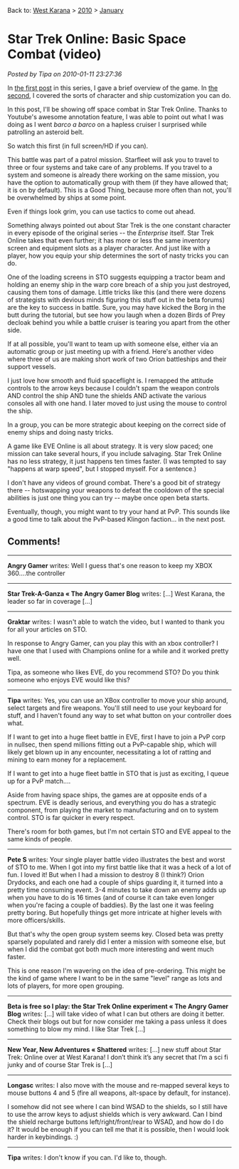 Back to: [West Karana](/posts/westkarana.md) > [2010](/posts/2010/westkarana.md) > [January](./westkarana.md)
# Star Trek Online: Basic Space Combat (video)

*Posted by Tipa on 2010-01-11 23:27:36*

In [the first post](../../../index.php/2010/01/11/star-trek-online-a-first-look/) in this series, I gave a brief overview of the game. In [the second](../../../index.php/2010/01/12/star-trek-online-character-and-ship-creation/), I covered the sorts of character and ship customization you can do.

In this post, I'll be showing off space combat in Star Trek Online. Thanks to Youtube's awesome annotation feature, I was able to point out what I was doing as I went *barco a barco* on a hapless cruiser I surprised while patrolling an asteroid belt.

So watch this first (in full screen/HD if you can).

This battle was part of a patrol mission. Starfleet will ask you to travel to three or four systems and take care of any problems. If you travel to a system and someone is already there working on the same mission, you have the option to automatically group with them (if they have allowed that; it is on by default). This is a Good Thing, because more often than not, you'll be overwhelmed by ships at some point.

Even if things look grim, you can use tactics to come out ahead.

Something always pointed out about Star Trek is the one constant character in every episode of the original series -- the *Enterprise* itself. Star Trek Online takes that even further; it has more or less the same inventory screen and equipment slots as a player character. And just like with a player, how you equip your ship determines the sort of nasty tricks you can do.

One of the loading screens in STO suggests equipping a tractor beam and holding an enemy ship in the warp core breach of a ship you just destroyed, causing them tons of damage. Little tricks like this (and there were dozens of strategists with devious minds figuring this stuff out in the beta forums) are the key to success in battle. Sure, you may have kicked the Borg in the butt during the tutorial, but see how you laugh when a dozen Birds of Prey decloak behind you while a battle cruiser is tearing you apart from the other side.

If at all possible, you'll want to team up with someone else, either via an automatic group or just meeting up with a friend. Here's another video where three of us are making short work of two Orion battleships and their support vessels.

I just love how smooth and fluid spaceflight is. I remapped the attitude controls to the arrow keys because I couldn't spam the weapon controls AND control the ship AND tune the shields AND activate the various consoles all with one hand. I later moved to just using the mouse to control the ship.

In a group, you can be more strategic about keeping on the correct side of enemy ships and doing nasty tricks.

A game like EVE Online is all about strategy. It is very slow paced; one mission can take several hours, if you include salvaging. Star Trek Online has no less strategy, it just happens ten times faster. (I was tempted to say "happens at warp speed", but I stopped myself. For a sentence.)

I don't have any videos of ground combat. There's a good bit of strategy there -- hotswapping your weapons to defeat the cooldown of the special abilities is just one thing you can try -- maybe once open beta starts.

Eventually, though, you might want to try your hand at PvP. This sounds like a good time to talk about the PvP-based Klingon faction... in the next post.



## Comments!

---

**Angry Gamer** writes: Well I guess that's one reason to keep my XBOX 360....the controller

---

**Star Trek-A-Ganza &laquo; The Angry Gamer Blog** writes: [...] West Karana, the leader so far in coverage [...]

---

**Graktar** writes: I wasn't able to watch the video, but I wanted to thank you for all your articles on STO. 

In response to Angry Gamer, can you play this with an xbox controller? I have one that I used with Champions online for a while and it worked pretty well. 

Tipa, as someone who likes EVE, do you recommend STO? Do you think someone who enjoys EVE would like this?

---

**Tipa** writes: Yes, you can use an XBox controller to move your ship around, select targets and fire weapons. You'll still need to use your keyboard for stuff, and I haven't found any way to set what button on your controller does what.

If I want to get into a huge fleet battle in EVE, first I have to join a PvP corp in nullsec, then spend millions fitting out a PvP-capable ship, which will likely get blown up in any encounter, necessitating a lot of ratting and mining to earn money for a replacement.

If I want to get into a huge fleet battle in STO that is just as exciting, I queue up for a PvP match....

Aside from having space ships, the games are at opposite ends of a spectrum. EVE is deadly serious, and everything you do has a strategic component, from playing the market to manufacturing and on to system control. STO is far quicker in every respect.

There's room for both games, but I'm not certain STO and EVE appeal to the same kinds of people.

---

**Pete S** writes: Your single player battle video illustrates the best and worst of STO to me. When I got into my first battle like that it was a heck of a lot of fun. I loved it! But when I had a mission to destroy 8 (I think?) Orion Drydocks, and each one had a couple of ships guarding it, it turned into a pretty time consuming event. 3-4 minutes to take down an enemy adds up when you have to do is 16 times (and of course it can take even longer when you're facing a couple of baddies). By the last one it was feeling pretty boring. But hopefully things get more intricate at higher levels with more officers/skills.

But that's why the open group system seems key. Closed beta was pretty sparsely populated and rarely did I enter a mission with someone else, but when I did the combat got both much more interesting and went much faster. 

This is one reason I'm wavering on the idea of pre-ordering. This might be the kind of game where I want to be in the same "level" range as lots and lots of players, for more open grouping.

---

**Beta is free so I play: the Star Trek Online experiment &laquo; The Angry Gamer Blog** writes: [...] will take video of what I can but others are doing it better. Check their blogs out but for now consider me taking a pass unless it does something to blow my mind. I like Star Trek [...]

---

**New Year, New Adventures &laquo; Shattered** writes: [...] new stuff about Star Trek: Online over at West Karana! I don’t think it’s any secret that I’m a sci fi junky and of course Star Trek is [...]

---

**Longasc** writes: I also move with the mouse and re-mapped several keys to mouse buttons 4 and 5 (fire all weapons, alt-space by default, for instance).

I somehow did not see where I can bind WSAD to the shields, so I still have to use the arrow keys to adjust shields which is very awkward. Can I bind the shield recharge buttons left/right/front/rear to WSAD, and how do I do it? It would be enough if you can tell me that it is possible, then I would look harder in keybindings. :)

---

**Tipa** writes: I don't know if you can. I'd like to, though.

